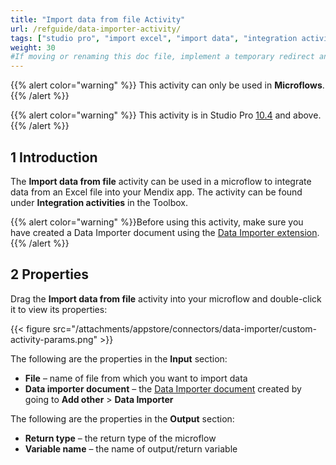 ```yaml
---
title: "Import data from file Activity"
url: /refguide/data-importer-activity/
tags: ["studio pro", "import excel", "import data", "integration activity"]
weight: 30
#If moving or renaming this doc file, implement a temporary redirect and let the respective team know they should update the URL in the product. See Mapping to Products for more details.
---
```


{{% alert color="warning" %}}
This activity can only be used in **Microflows**.
{{% /alert %}}

{{% alert color="warning" %}}
This activity is in Studio Pro [10.4](/releasenotes/studio-pro/10.4/) and above.
{{% /alert %}}

## 1 Introduction

The **Import data from file** activity can be used in a microflow to integrate data from an Excel file into your Mendix app. The activity can be found under **Integration activities** in the Toolbox.

{{% alert color="warning" %}}Before using this activity, make sure you have created a Data Importer document using the [Data Importer extension](/refgide/data-importer/).{{% /alert %}}

## 2  Properties

Drag the **Import data from file** activity into your microflow and double-click it to view its properties:

{{< figure src="/attachments/appstore/connectors/data-importer/custom-activity-params.png" >}}

The following are the properties in the **Input** section:

* **File** – name of file from which you want to import data
* **Data importer document** – the [Data Importer document](/refguide/data-importer/) created by going to **Add other** > **Data Importer**

The following are the properties in the **Output** section:

* **Return type** – the return type of the microflow
* **Variable name** – the name of output/return variable
